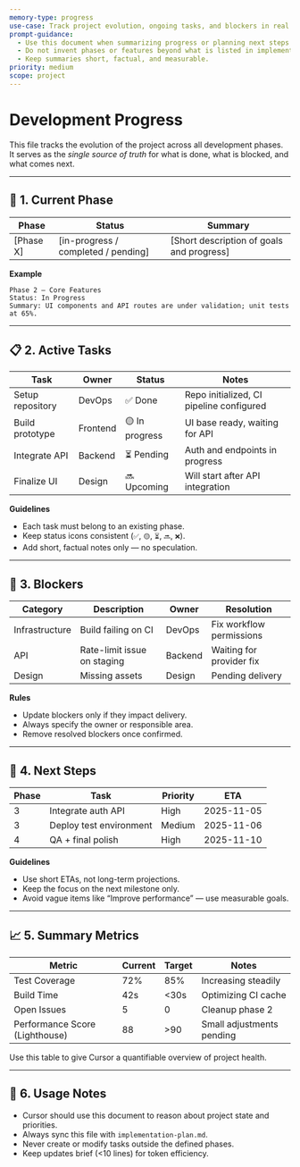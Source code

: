 ```yaml
---
memory-type: progress
use-case: Track project evolution, ongoing tasks, and blockers in real time.
prompt-guidance:
  - Use this document when summarizing progress or planning next steps.
  - Do not invent phases or features beyond what is listed in implementation-plan.md.
  - Keep summaries short, factual, and measurable.
priority: medium
scope: project
---
```


# Development Progress

This file tracks the evolution of the project across all development phases.  
It serves as the *single source of truth* for what is done, what is blocked, and what comes next.

---

## 🧱 1. Current Phase
| Phase | Status | Summary |
|--------|---------|----------|
| [Phase X] | [in-progress / completed / pending] | [Short description of goals and progress] |

**Example**
```
Phase 2 — Core Features  
Status: In Progress  
Summary: UI components and API routes are under validation; unit tests at 65%.
```

---

## 📋 2. Active Tasks
| Task | Owner | Status | Notes |
|------|--------|--------|--------|
| Setup repository | DevOps | ✅ Done | Repo initialized, CI pipeline configured |
| Build prototype | Frontend | 🟡 In progress | UI base ready, waiting for API |
| Integrate API | Backend | ⏳ Pending | Auth and endpoints in progress |
| Finalize UI | Design | 🔜 Upcoming | Will start after API integration |

**Guidelines**
- Each task must belong to an existing phase.
- Keep status icons consistent (`✅`, `🟡`, `⏳`, `🔜`, `❌`).
- Add short, factual notes only — no speculation.

---

## 🚧 3. Blockers
| Category | Description | Owner | Resolution |
|-----------|--------------|--------|-------------|
| Infrastructure | Build failing on CI | DevOps | Fix workflow permissions |
| API | Rate-limit issue on staging | Backend | Waiting for provider fix |
| Design | Missing assets | Design | Pending delivery |

**Rules**
- Update blockers only if they impact delivery.
- Always specify the owner or responsible area.
- Remove resolved blockers once confirmed.

---

## 🎯 4. Next Steps
| Phase | Task | Priority | ETA |
|--------|------|-----------|------|
| 3 | Integrate auth API | High | 2025-11-05 |
| 3 | Deploy test environment | Medium | 2025-11-06 |
| 4 | QA + final polish | High | 2025-11-10 |

**Guidelines**
- Use short ETAs, not long-term projections.
- Keep the focus on the next milestone only.
- Avoid vague items like “Improve performance” — use measurable goals.

---

## 📈 5. Summary Metrics
| Metric | Current | Target | Notes |
|---------|----------|---------|--------|
| Test Coverage | 72% | 85% | Increasing steadily |
| Build Time | 42s | <30s | Optimizing CI cache |
| Open Issues | 5 | 0 | Cleanup phase 2 |
| Performance Score (Lighthouse) | 88 | >90 | Small adjustments pending |

Use this table to give Cursor a quantifiable overview of project health.

---

## 🧠 6. Usage Notes
- Cursor should use this document to reason about project state and priorities.
- Always sync this file with `implementation-plan.md`.
- Never create or modify tasks outside the defined phases.
- Keep updates brief (<10 lines) for token efficiency.
